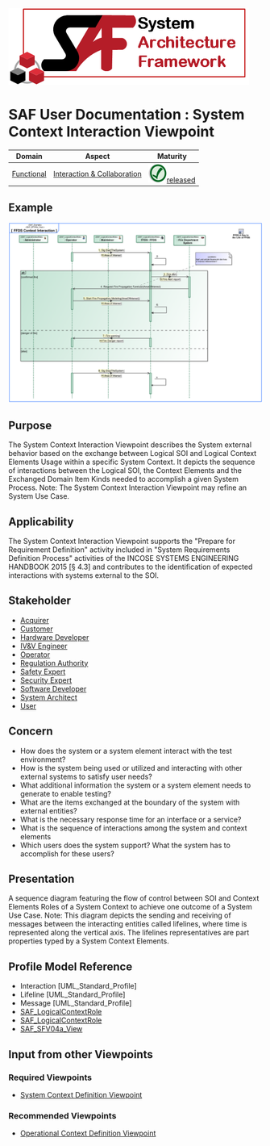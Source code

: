 ![System Architecture Framework](../diagrams/Logo_SAF.png)
# SAF User Documentation : System Context Interaction Viewpoint
|**Domain**|**Aspect**|**Maturity**|
| --- | --- | --- |
|[Functional](../domains.md#Domain-Functional)|[Interaction & Collaboration](../aspects.md#Aspect-Interaction-&-Collaboration)|![Released](../diagrams/Symbol_confirmed.svg.png )[released](../using-saf/maturity.md#released)|
## Example
![FFDS Context Interaction](../diagrams/FFDS-Context-Interaction.svg)
## Purpose
The System Context Interaction Viewpoint describes the System external behavior based on the exchange between Logical SOI and Logical Context Elements Usage within a specific System Context. It depicts the sequence of interactions between the Logical SOI, the Context Elements and the Exchanged Domain Item Kinds needed to accomplish a given System Process. 
Note: The System Context Interaction Viewpoint may refine an System Use Case.
## Applicability
The System Context Interaction Viewpoint supports the "Prepare for Requirement Definition" activity included in "System Requirements Definition Process" activities of the INCOSE SYSTEMS ENGINEERING HANDBOOK 2015 [§ 4.3] and contributes to the identification of expected interactions with systems external to the SOI.
## Stakeholder
* [Acquirer](../stakeholders.md#Acquirer)
* [Customer](../stakeholders.md#Customer)
* [Hardware Developer](../stakeholders.md#Hardware-Developer)
* [IV&V Engineer](../stakeholders.md#IV&V-Engineer)
* [Operator](../stakeholders.md#Operator)
* [Regulation Authority](../stakeholders.md#Regulation-Authority)
* [Safety Expert](../stakeholders.md#Safety-Expert)
* [Security Expert](../stakeholders.md#Security-Expert)
* [Software Developer](../stakeholders.md#Software-Developer)
* [System Architect](../stakeholders.md#System-Architect)
* [User](../stakeholders.md#User)
## Concern
* How does the system or a system element interact with the test environment?
* How is the system being used or utilized and interacting with other external systems to satisfy user needs?
* What additional information the system or a system element needs to generate to enable testing?
* What are the items exchanged at the boundary of the system with external entities?
* What is the necessary response time for an interface or a service?
* What is the sequence of interactions among the system and context elements
* Which users does the system support? What the system has to accomplish for these users?
## Presentation
A sequence diagram featuring the flow of control between SOI and Context Elements Roles of a System Context to achieve one outcome of a System Use Case. 
Note: This diagram depicts the sending and receiving of messages between the interacting entities called lifelines, where time is represented along the vertical axis. The lifelines representatives are part properties typed by a System Context Elements.

## Profile Model Reference
* Interaction [UML_Standard_Profile]
* Lifeline [UML_Standard_Profile]
* Message [UML_Standard_Profile]
* [SAF_LogicalContextRole](../stereotypes.md#SAF_LogicalContextRole)
* [SAF_LogicalContextRole](../stereotypes.md#SAF_LogicalContextRole)
* [SAF_SFV04a_View](../stereotypes.md#SAF_SFV04a_View)
## Input from other Viewpoints
### Required Viewpoints
* [System Context Definition Viewpoint](System-Context-Definition-Viewpoint.md)
### Recommended Viewpoints
* [Operational Context Definition Viewpoint](Operational-Context-Definition-Viewpoint.md)
